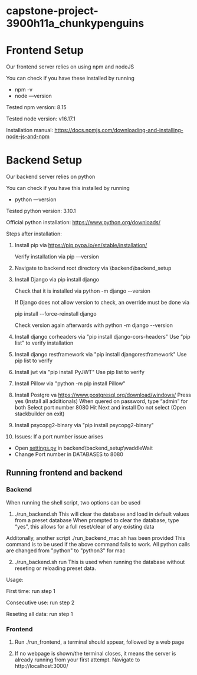 ﻿# capstone-project-3900h11a_chunkypenguins

# Frontend Setup

Our frontend server relies on using npm and nodeJS

You can check if you have these installed by running

- npm -v
- node —version

Tested npm version: 8.15

Tested node version: v16.17.1   

Installation manual: https://docs.npmjs.com/downloading-and-installing-node-js-and-npm

# Backend Setup

Our backend server relies on python

You can check if you have this installed by running

- python —version

Tested python version: 3.10.1

Official python installation: https://www.python.org/downloads/

Steps after installation:

1. Install pip via https://pip.pypa.io/en/stable/installation/
    
    Verify installation via pip —version
    
2. Navigate to backend root directory via \backend\backend_setup

3. Install Django via pip install django
    
    Check that it is installed via python -m django --version
    
    If Django does not allow version to check, an override must be done via
    
    pip install --force-reinstall django
    
    Check version again afterwards with python -m django --version

4. Install django corheaders via "pip install django-cors-headers"
Use “pip list” to verify installation

5. Install django restframework via "pip install djangorestframework"
Use pip list to verify

6. Install jwt via "pip install PyJWT"
Use pip list to verify

7. Install Pillow via "python -m pip install Pillow"

8. Install Postgre va https://www.postgresql.org/download/windows/
Press yes (Install all additionals)
When quered on password, type “admin” for both
Select port number 8080
Hit Next and install
Do not select (Open stackbuilder on exit)

9. Install psycopg2-binary via "pip install psycopg2-binary"

10. Issues: If a port number issue arises

- Open [settings.py](http://settings.py) in backend\backend_setup\waddleWait
- Change Port number in DATABASES to 8080

## Running frontend and backend

### Backend
When running the shell script, two options can be used

1. ./run_backend.sh
This will clear the database and load in default values from a preset database
When prompted to clear the database, type “yes”, this allows for a full reset/clear of any existing data

Additonally, another script ./run_backend_mac.sh has been provided
This command is to be used if the above command fails to work. All python calls are changed from "python" to "python3" for mac

2. ./run_backend.sh run
This is used when running the database without reseting or reloading preset data.

Usage:

First time: run step 1

Consecutive use: run step 2

Reseting all data: run step 1

### Frontend

1. Run ./run_frontend, a terminal should appear, followed by a web page

2. If no webpage is shown/the terminal closes, it means the server is already running from your first attempt. Navigate to http://localhost:3000/
